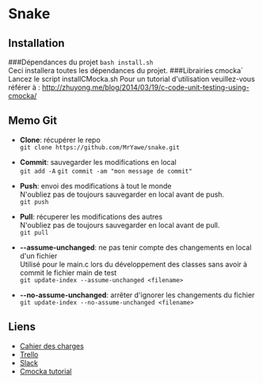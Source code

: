 # Snake

## Installation
###Dépendances du projet
`bash install.sh`   
Ceci installera toutes les dépendances du projet.
###Librairies cmocka`
Lancez le script installCMocka.sh
Pour un tutorial d'utilisation veuillez-vous référer à :
http://zhuyong.me/blog/2014/03/19/c-code-unit-testing-using-cmocka/
## Memo Git

* **Clone**: récupérer le repo  
`git clone https://github.com/MrYawe/snake.git`

* **Commit**: sauvegarder les modifications en local     
`git add -A`
`git commit -am "mon message de commit"`

* **Push**: envoi des modifications à tout le monde      
N'oubliez pas de toujours sauvegarder en local avant de push.    
`git push`

* **Pull**: récuperer les modifications des autres      
N'oubliez pas de toujours sauvegarder en local avant de pull.   
`git pull`

* **--assume-unchanged**: ne pas tenir compte des changements en local d'un fichier       
Utilisé pour le main.c lors du développement des classes sans avoir à commit le fichier main de test        
`git update-index --assume-unchanged <filename>`
* **--no-assume-unchanged**: arrêter d'ignorer les changements du fichier       
`git update-index --no-assume-unchanged <filename>`

## Liens
* [Cahier des charges](https://goo.gl/QdoBUI)
* [Trello](https://trello.com/b/cI9Wid56/ipi-snake)
* [Slack](https://larakis.slack.com)
* [Cmocka tutorial](http://zhuyong.me/blog/2014/03/19/c-code-unit-testing-using-cmocka/)
